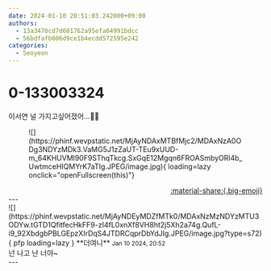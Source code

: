 ```yaml
---
date: 2024-01-10 20:51:03.242000+09:00
authors:
  - 13a3470cd7d601762a95efa04991bdcc
  - 56bdfafb606d9ce1b4ecdd572595e242
categories:
  - Seoyeon
---
```


# 0-133003324

<div class="post-container" markdown="1">
<div class="content-container md-sidebar__scrollwrap" markdown="1">

이서연 널 가지고싶어졌어…😵‍💫
<figure markdown="1">
![](https://phinf.wevpstatic.net/MjAyNDAxMTBfMjc2/MDAxNzA0ODg3NDYzMDk3.VaMG5J1zZaUT-TEu9xUUD-m_64KHUVMl90F9SThqTkcg.SxGqE12Mgqn6FROASmbyORl4b_UwtmceHIQMYrK7aTIg.JPEG/image.jpg){ loading=lazy onclick="openFullscreen(this)"}
</figure>


</div>
</div>

<div style="text-align: right;" markdown="1">
<a href="https://weverse.io/fromis9/fanpost/0-133003324" style="text-align: right;">:material-share:{.big-emoji}</a>
</div>
---

<div class="comments-container md-sidebar__scrollwrap" markdown="1">
<div class="comment" markdown="1">
<div class='id-container' markdown="1">
![](https://phinf.wevpstatic.net/MjAyNDEyMDZfMTk0/MDAxNzMzNDYzMTU3ODYw.tGTD1QfitfecHkFF9-zI4fL0xnXf8VH8ht2j5Xh2a74g.QufL-i9_92XbdgbPBLGEpzXIrDqS4JTDRCqprDbYdJIg.JPEG/image.jpg?type=s72){ pfp loading=lazy }
**<span class="artist">더여니</span>** <small>Jan 10 2024, 20:52</small><br>
</div>
<div class='comment-body' markdown="1">
넌 나고 난 너야~
</div>
</div>
</div>
---
